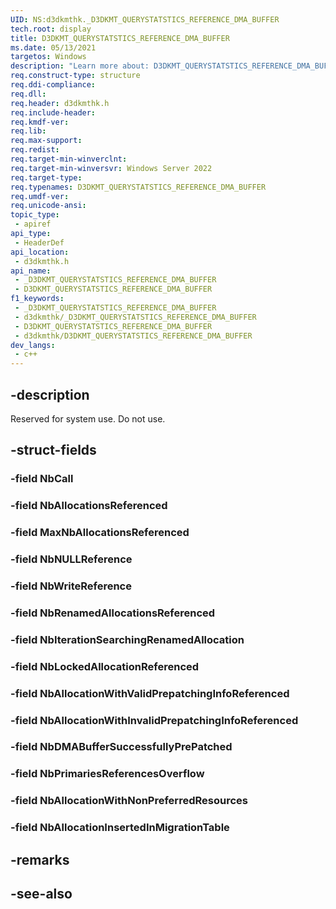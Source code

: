 ```yaml
---
UID: NS:d3dkmthk._D3DKMT_QUERYSTATSTICS_REFERENCE_DMA_BUFFER
tech.root: display
title: D3DKMT_QUERYSTATSTICS_REFERENCE_DMA_BUFFER
ms.date: 05/13/2021
targetos: Windows
description: "Learn more about: D3DKMT_QUERYSTATSTICS_REFERENCE_DMA_BUFFER"
req.construct-type: structure
req.ddi-compliance: 
req.dll: 
req.header: d3dkmthk.h
req.include-header: 
req.kmdf-ver: 
req.lib: 
req.max-support: 
req.redist: 
req.target-min-winverclnt: 
req.target-min-winversvr: Windows Server 2022
req.target-type: 
req.typenames: D3DKMT_QUERYSTATSTICS_REFERENCE_DMA_BUFFER
req.umdf-ver: 
req.unicode-ansi: 
topic_type:
 - apiref
api_type:
 - HeaderDef
api_location:
 - d3dkmthk.h
api_name:
 - _D3DKMT_QUERYSTATSTICS_REFERENCE_DMA_BUFFER
 - D3DKMT_QUERYSTATSTICS_REFERENCE_DMA_BUFFER
f1_keywords:
 - _D3DKMT_QUERYSTATSTICS_REFERENCE_DMA_BUFFER
 - d3dkmthk/_D3DKMT_QUERYSTATSTICS_REFERENCE_DMA_BUFFER
 - D3DKMT_QUERYSTATSTICS_REFERENCE_DMA_BUFFER
 - d3dkmthk/D3DKMT_QUERYSTATSTICS_REFERENCE_DMA_BUFFER
dev_langs:
 - c++
---
```


## -description

Reserved for system use. Do not use.

## -struct-fields

### -field NbCall

### -field NbAllocationsReferenced

### -field MaxNbAllocationsReferenced

### -field NbNULLReference

### -field NbWriteReference

### -field NbRenamedAllocationsReferenced

### -field NbIterationSearchingRenamedAllocation

### -field NbLockedAllocationReferenced

### -field NbAllocationWithValidPrepatchingInfoReferenced

### -field NbAllocationWithInvalidPrepatchingInfoReferenced

### -field NbDMABufferSuccessfullyPrePatched

### -field NbPrimariesReferencesOverflow

### -field NbAllocationWithNonPreferredResources

### -field NbAllocationInsertedInMigrationTable

## -remarks

## -see-also

